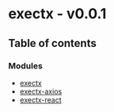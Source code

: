 # exectx - v0.0.1

## Table of contents

### Modules

- [exectx](../wiki/exectx)
- [exectx-axios](../wiki/exectx-axios)
- [exectx-react](../wiki/exectx-react)
